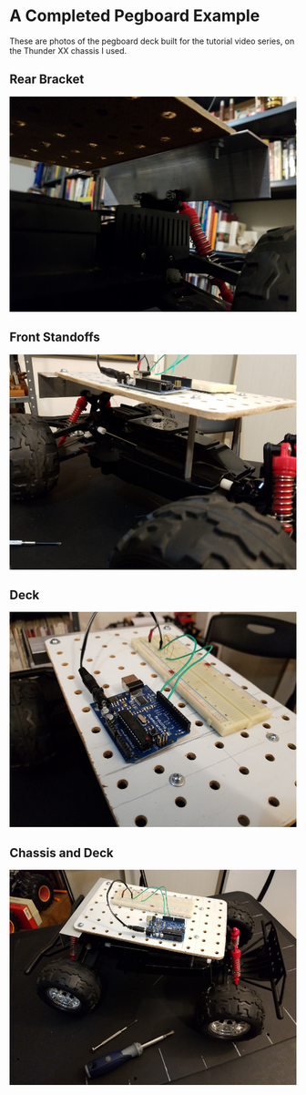 # A Completed Pegboard Example

These are photos of the pegboard deck built for the tutorial video series, on the Thunder XX chassis I used.

## Rear Bracket

![Rear Bracket](./images/rear-bracket-960px.jpg)

## Front Standoffs

![Front Standoffs](./images/front-standoffs-960px.jpg)

## Deck

![Deck](./images/deck-example-960px.jpg)

## Chassis and Deck

![Chassis and Deck](./images/chassis-deck-960px.jpg)